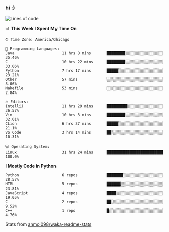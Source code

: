 ### hi :)

<!--START_SECTION:waka-->
![Lines of code](https://img.shields.io/badge/From%20Hello%20World%20I%27ve%20Written-784548%20lines%20of%20code-blue)

📊 **This Week I Spent My Time On** 

```text
⌚︎ Time Zone: America/Chicago

💬 Programming Languages: 
Java                     11 hrs 8 mins       ████████░░░░░░░░░░░░░░░░░   35.46% 
C                        10 hrs 22 mins      ████████░░░░░░░░░░░░░░░░░   33.06% 
Python                   7 hrs 17 mins       █████░░░░░░░░░░░░░░░░░░░░   23.21% 
Other                    57 mins             ░░░░░░░░░░░░░░░░░░░░░░░░░   3.06% 
Makefile                 53 mins             ░░░░░░░░░░░░░░░░░░░░░░░░░   2.84%

🔥 Editors: 
IntelliJ                 11 hrs 29 mins      █████████░░░░░░░░░░░░░░░░   36.57% 
Vim                      10 hrs 3 mins       ████████░░░░░░░░░░░░░░░░░   32.01% 
CLion                    6 hrs 37 mins       █████░░░░░░░░░░░░░░░░░░░░   21.1% 
VS Code                  3 hrs 14 mins       ██░░░░░░░░░░░░░░░░░░░░░░░   10.31%

💻 Operating System: 
Linux                    31 hrs 24 mins      █████████████████████████   100.0%

```

**I Mostly Code in Python** 

```text
Python                   6 repos             ███████░░░░░░░░░░░░░░░░░░   28.57% 
HTML                     5 repos             ██████░░░░░░░░░░░░░░░░░░░   23.81% 
JavaScript               4 repos             ████░░░░░░░░░░░░░░░░░░░░░   19.05% 
C                        2 repos             ██░░░░░░░░░░░░░░░░░░░░░░░   9.52% 
C++                      1 repo              █░░░░░░░░░░░░░░░░░░░░░░░░   4.76%

```



<!--END_SECTION:waka-->

Stats from [anmol098/waka-readme-stats](https://github.com/anmol098/waka-readme-stats)
